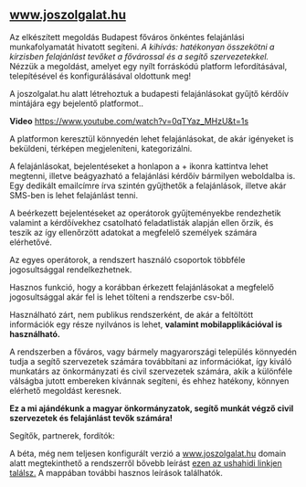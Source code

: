 ## www.joszolgalat.hu

Az elkészített megoldás Budapest főváros önkéntes felajánlási munkafolyamatát hivatott segíteni. 
_A kihívás: hatékonyan összekötni a kírzisben felajánlást tevőket a fővárossal és a segítő szervezetekkel._
Nézzük a megoldást, amelyet egy nyílt forráskódú platform lefordításával, telepítésével és konfigurálásával oldottunk meg! 

A joszolgalat.hu alatt létrehoztuk a budapesti felajánlásokat gyűjtő kérdőív mintájára egy bejelentő platformot..


**Video**
https://www.youtube.com/watch?v=0qTYaz_MHzU&t=1s

A platformon keresztül könnyedén lehet felajánlásokat, de akár igényeket is beküldeni, térképen megjeleníteni, kategorizálni. 




A felajánlásokat, bejelentéseket a honlapon a + ikonra kattintva lehet megtenni, illetve beágyazható a felajánlási kérdőív bármilyen weboldalba is. Egy dedikált emailcímre írva szintén gyűjthetők a felajánlások,  illetve akár SMS-ben is lehet felajánlást tenni.

A beérkezett bejelentéseket az operátorok gyűjteményekbe rendezhetik valamint a kérdőívekhez csatolható feladatlisták alapján ellen	őrzik, és teszik az így ellenőrzött adatokat a megfelelő személyek számára elérhetővé.

Az egyes operátorok, a rendszert használó csoportok többféle jogosultsággal rendelkezhetnek. 

Hasznos funkció, hogy a korábban érkezett felajánlásokat a megfelelő jogosultsággal akár fel is lehet tölteni a rendszerbe csv-ből.

Használható zárt, nem publikus rendszerként, de akár a feltöltött információk egy része nyilvános is lehet, **valamint mobilapplikációval is használható.**

A rendszerben a főváros, vagy bármely magyarországi település könnyedén tudja a segítő szervezetek számára továbbítani az információkat, így kiváló munkatárs az önkormányzati és civil szervezetek számára, akik a különféle válságba jutott embereken kívánnak segíteni, és ehhez hatékony, könnyen elérhető megoldást keresnek.

**Ez a mi ajándékunk a magyar önkormányzatok, segítő munkát végző civil szervezetek és felajánlást tevők számára!**

Segítők, partnerek, fordítók:


A béta, még nem teljesen konfigurált verzió a www.joszolgalat.hu domain alatt megtekinthető a rendszerről bővebb leírást [ezen az ushahidi linkjen találsz.](https://github.com/ushahidi)
A mappában további hasznos leírások találhatók.
